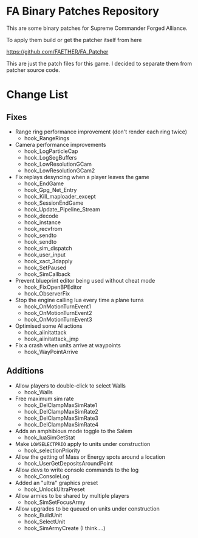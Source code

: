 # FA Binary Patches Repository

This are some binary patches for Supreme Commander Forged Alliance. 

To apply them build or get the patcher itself from here

https://github.com/FAETHER/FA_Patcher

This are just the patch files for this game. I decided to separate them from patcher source code. 

# Change List
## Fixes
- Range ring performance improvement (don't render each ring twice)
    - hook_RangeRings
- Camera performance improvements
    - hook_LogParticleCap
    - hook_LogSegBuffers
    - hook_LowResolutionGCam
    - hook_LowResolutionGCam2
- Fix replays desyncing when a player leaves the game
    - hook_EndGame
    - hook_Gpg_Net_Entry
    - hook_Kill_maploader_except
    - hook_SessionEndGame
    - hook_Update_Pipeline_Stream
    - hook_decode
    - hook_instance
    - hook_recvfrom
    - hook_sendto
    - hook_sendto
    - hook_sim_dispatch
    - hook_user_input
    - hook_xact_3dapply
    - hook_SetPaused
    - hook_SimCallback
- Prevent blueprint editor being used without cheat mode
    - hook_FixOpenBPEditor
    - hook_ObserverFix
- Stop the engine calling lua every time a plane turns
    - hook_OnMotionTurnEvent1
    - hook_OnMotionTurnEvent2
    - hook_OnMotionTurnEvent3
- Optimised some AI actions
    - hook_aiinitattack
    - hook_aiinitattack_jmp
- Fix a crash when units arrive at waypoints
    - hook_WayPointArrive

## Additions
- Allow players to double-click to select Walls
    - hook_Walls
- Free maximum sim rate
    - hook_DelClampMaxSimRate1
    - hook_DelClampMaxSimRate2
    - hook_DelClampMaxSimRate3
    - hook_DelClampMaxSimRate4
- Adds an amphibious mode toggle to the Salem
    - hook_luaSimGetStat
- Make `LOWSELECTPRIO` apply to units under construction
    - hook_selectionPriority
- Allow the getting of Mass or Energy spots around a location 
    - hook_UserGetDepositsAroundPoint
- Allow devs to write console commands to the log
    - hook_ConsoleLog
- Added an "ultra" graphics preset
    - hook_UnlockUltraPreset
- Allow armies to be shared by multiple players
    - hook_SimSetFocusArmy
- Allow upgrades to be queued on units under construction
    - hook_BuildUnit
    - hook_SelectUnit
    - hook_SimArmyCreate (I think....)
